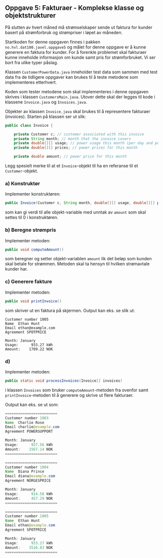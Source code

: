 ## Oppgave 5: Fakturaer - Komplekse klasse og objektstrukturer

På slutten av hvert måned må strømselskaper sende ut faktura for kunder basert på strømforbruk og strømpriser i løpet av måneden.

Startkoden for denne oppgaven finnes i pakken `no.hvl.dat100.javel.oppgave5` og målet for denne oppgave er å kunne generere en faktura for kunder. For å forenkle problemet skal fakturaer kunne inneholde informasjon om kunde samt pris for strømforbruket. Vi ser bort fra ulike typer påslag.

Klassen `CustomerPowerData.java` inneholder test data som sammen med test data fra de tidligere oppgaver kan brukes til å teste metodene som implementeres etterhvert.

Koden som tester metodene som skal implementeres i denne oppgaven skrives i klassen `CustomersMain.java`. Utover dette skal der legges til kode i klassene `Invoice.java` og `Invoices.java`.

Objekter av klassen `Invoice.java` skal brukes til å representere fakturaer (invoices). Starten på klassen ser ut slik:

```java
public class Invoice {

    private Customer c; // customer associated with this invoice
    private String month; // month that the invoice covers
    private double[][] usage; // power usage this month (per day and per hour)
    private double[][] prices; // power prices for this month

    private double amount; // power price for this month

```

Legg spesielt merke til at et `Invoice`-objekt til ha en referanse til et `Customer`-objekt.

### a) Konstruktør

Implementer konstruktøren:

```java
public Invoice(Customer c, String month, double[][] usage, double[][] power_prices)
```

som kan gi verdi til alle objekt-variable med unntak av `amount` som skal settes til 0 i konstruktøren.

### b) Beregne strømpris

Implementer metoden:

```java
public void computeAmount()
```

som beregner og setter objekt-variablen `amount` lik det beløp som kunden skal betale for strømmen. Metoden skal ta hensyn til hvilken strømavtale kunder har.

### c) Generere fakture

Implementer metoden:

```java
public void printInvoice()
```

som skriver ut en faktura på skjermen. Output kan eks. se slik ut:

```
Customer number 1005
Name  Ethan Hunt
Email ethan@example.com
Agreement SPOTPRICE

Month: January
Usage:      933.27 kWh
Amount:    1709.22 NOK
```

### d) 

Implementer metoden:

```java
public static void processInvoices(Invoice[] invoices)
```

i klassen `Invoices` som bruker `computeAmount`-metoden fra ovenfor samt `printInvoice`-metoden til å generere og skrive ut flere fakturaer.

Output kan eks. se ut som:

```java
========================
Customer number 1003
Name  Charlie Rose
Email charlie@example.com
Agreement POWERSUPPORT

Month: January
Usage:      927.56 kWh
Amount:    1567.14 NOK
========================

========================
Customer number 1004
Name  Diana Prince
Email diana@example.com
Agreement NORGESPRICE

Month: January
Usage:      914.58 kWh
Amount:     457.29 NOK
========================

========================
Customer number 1005
Name  Ethan Hunt
Email ethan@example.com
Agreement SPOTPRICE

Month: January
Usage:      933.27 kWh
Amount:    3516.83 NOK
========================

```




